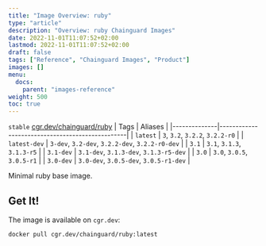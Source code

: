 ```yaml
---
title: "Image Overview: ruby"
type: "article"
description: "Overview: ruby Chainguard Images"
date: 2022-11-01T11:07:52+02:00
lastmod: 2022-11-01T11:07:52+02:00
draft: false
tags: ["Reference", "Chainguard Images", "Product"]
images: []
menu:
  docs:
    parent: "images-reference"
weight: 500
toc: true
---
```


`stable` [cgr.dev/chainguard/ruby](https://github.com/chainguard-images/images/tree/main/images/ruby)
| Tags         | Aliases                                         |
|--------------|-------------------------------------------------|
| `latest`     | `3`, `3.2`, `3.2.2`, `3.2.2-r0`                 |
| `latest-dev` | `3-dev`, `3.2-dev`, `3.2.2-dev`, `3.2.2-r0-dev` |
| `3.1`        | `3.1`, `3.1.3`, `3.1.3-r5`                      |
| `3.1-dev`    | `3.1-dev`, `3.1.3-dev`, `3.1.3-r5-dev`          |
| `3.0`        | `3.0`, `3.0.5`, `3.0.5-r1`                      |
| `3.0-dev`    | `3.0-dev`, `3.0.5-dev`, `3.0.5-r1-dev`          |



Minimal ruby base image.

## Get It!

The image is available on `cgr.dev`:

```
docker pull cgr.dev/chainguard/ruby:latest
```

